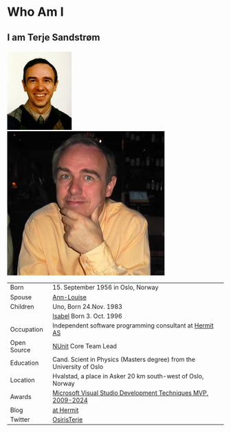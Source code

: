 # Who Am I

## I am Terje Sandstrøm</p>

![Before](ts.jpg)![After](TS2.jpg)



|  |  |
|---|---|
|Born|15. September 1956 in Oslo, Norway|
|Spouse| [Ann-Louise](https://alkymi.net/)|
|Children|Uno,   Born 24.Nov. 1983 |
||[Isabel](https://www.linkedin.com/in/sisandstrom/) Born 3. Oct. 1996|
|Occupation|Independent software programming consultant at [Hermit AS](https://hermit.no)|
|Open Source|[NUnit](https://nunit.org) Core Team Lead|
|Education|Cand. Scient in Physics (Masters degree) from the University of Oslo|
|Location|Hvalstad, a place in Asker 20 km south-west of Oslo, Norway|
|Awards|[Microsoft Visual Studio Development Techniques MVP, 2009-2024](https://mvp.microsoft.com/en-us/PublicProfile/4025028?fullName=Terje%20%20Sandstr%C3%B8m)|
|Blog|[at Hermit](https://hermit.no)|
|Twitter|[OsirisTerje](https://www.twitter.com/Terje)|


